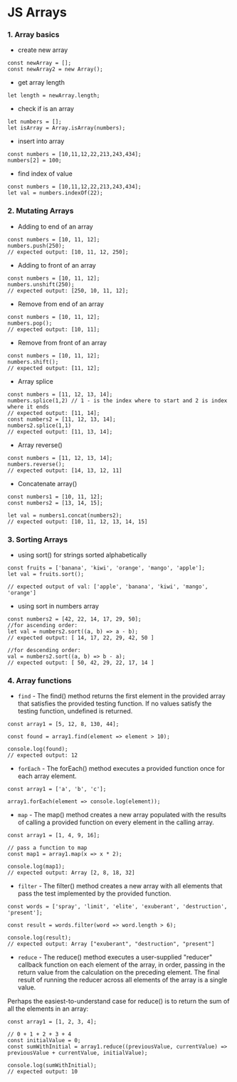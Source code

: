 # JS Arrays

### 1. Array basics

- create new array

```
const newArray = [];
const newArray2 = new Array();
```

- get array length

```
let length = newArray.length;
```

- check if is an array 

```
let numbers = [];
let isArray = Array.isArray(numbers);
```

- insert into array

```
const numbers = [10,11,12,22,213,243,434];
numbers[2] = 100;
```

- find index of value

```
const numbers = [10,11,12,22,213,243,434];
let val = numbers.indexOf(22);
```

### 2. Mutating Arrays

- Adding to end of an array

```
const numbers = [10, 11, 12];
numbers.push(250);
// expected output: [10, 11, 12, 250];
```

- Adding to front of an array

```
const numbers = [10, 11, 12];
numbers.unshift(250);
// expected output: [250, 10, 11, 12];
```

- Remove from end of an array

```
const numbers = [10, 11, 12];
numbers.pop();
// expected output: [10, 11];
```

- Remove from front of an array

```
const numbers = [10, 11, 12];
numbers.shift();
// expected output: [11, 12];
```

- Array splice

```
const numbers = [11, 12, 13, 14];
numbers.splice(1,2) // 1 - is the index where to start and 2 is index where it ends
// expected output: [11, 14];
const numbers2 = [11, 12, 13, 14];
numbers2.splice(1,1)
// expected output: [11, 13, 14];
```

- Array reverse()

```
const numbers = [11, 12, 13, 14];
numbers.reverse();
// expected output: [14, 13, 12, 11]
```

- Concatenate array()

```
const numbers1 = [10, 11, 12];
const numbers2 = [13, 14, 15];

let val = numbers1.concat(numbers2);
// expected output: [10, 11, 12, 13, 14, 15]
```

### 3. Sorting Arrays

- using sort() for strings sorted alphabetically

```
const fruits = ['banana', 'kiwi', 'orange', 'mango', 'apple'];
let val = fruits.sort();

// expected output of val: ['apple', 'banana', 'kiwi', 'mango', 'orange']
```

- using sort in numbers array
```
const numbers2 = [42, 22, 14, 17, 29, 50];
//for ascending order:
let val = numbers2.sort((a, b) => a - b);
// expected output: [ 14, 17, 22, 29, 42, 50 ]

//for descending order:
val = numbers2.sort((a, b) => b - a);
// expected output: [ 50, 42, 29, 22, 17, 14 ]

```

### 4. Array functions

 - `find` - The find() method returns the first element in the provided array that satisfies the provided testing function. If no values satisfy the testing function, undefined is returned. 
```
const array1 = [5, 12, 8, 130, 44];

const found = array1.find(element => element > 10);

console.log(found);
// expected output: 12
```

 - `forEach` - The forEach() method executes a provided function once for each array element. 

```
const array1 = ['a', 'b', 'c'];

array1.forEach(element => console.log(element));

```

 - `map` - The map() method creates a new array populated with the results of calling a provided function on every element in the calling array. 

 ```
 const array1 = [1, 4, 9, 16];

// pass a function to map
const map1 = array1.map(x => x * 2);

console.log(map1);
// expected output: Array [2, 8, 18, 32]
 
 ```

- `filter` - The filter() method creates a new array with all elements that pass the test implemented by the provided function.

```
const words = ['spray', 'limit', 'elite', 'exuberant', 'destruction', 'present'];

const result = words.filter(word => word.length > 6);

console.log(result);
// expected output: Array ["exuberant", "destruction", "present"]
```

- `reduce` - The reduce() method executes a user-supplied "reducer" callback function on each element of the array, in order, passing in the return value from the calculation on the preceding element. The final result of running the reducer across all elements of the array is a single value. 

Perhaps the easiest-to-understand case for reduce() is to return the sum of all the elements in an array:

```
const array1 = [1, 2, 3, 4];

// 0 + 1 + 2 + 3 + 4
const initialValue = 0;
const sumWithInitial = array1.reduce((previousValue, currentValue) => previousValue + currentValue, initialValue);

console.log(sumWithInitial);
// expected output: 10
```
